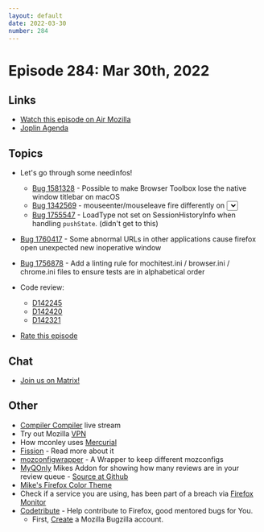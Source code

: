 ```yaml
---
layout: default
date: 2022-03-30
number: 284
---
```


# Episode 284: Mar 30th, 2022

## Links
* [Watch this episode on Air Mozilla](https://mzl.la/joy-of-coding-2022-03-30)
* [Joplin Agenda](https://mikeconley.ca/joc/agendas/Episode-0284.html)

## Topics
* Let's go through some needinfos!
  - [Bug 1581328](https://bugzilla.mozilla.org/show_bug.cgi?id=1581328) - Possible to make Browser Toolbox lose the native window titlebar on macOS
  - [Bug 1342569](https://bugzilla.mozilla.org/show_bug.cgi?id=1342569) - mouseenter/mouseleave fire differently on <select>s in e10s mode.
  - [Bug 1755547](https://bugzilla.mozilla.org/show_bug.cgi?id=1755547) - LoadType not set on SessionHistoryInfo when handling `pushState`. (didn't get to this)
* [Bug 1760417](https://bugzilla.mozilla.org/show_bug.cgi?id=1760417) - Some abnormal URLs in other applications cause firefox open unexpected new inoperative window
* [Bug 1756878](https://bugzilla.mozilla.org/show_bug.cgi?id=1756878) - Add a linting rule for mochitest.ini / browser.ini / chrome.ini files to ensure tests are in alphabetical order
* Code review:
  - [D142245](https://phabricator.services.mozilla.com/D142245)
  - [D142420](https://phabricator.services.mozilla.com/D142420)
  - [D142321](https://phabricator.services.mozilla.com/D142321)

* [Rate this episode](https://forms.gle/yx34oWsRnPrhWL5X9)

## Chat
* [Join us on Matrix!](https://matrix.to/#/!enWuAmKDOEEPYejXRk:mozilla.org?via=mozilla.org&via=raim.ist)

## Other
* [Compiler Compiler](https://www.twitch.tv/codehag) live stream
* Try out Mozilla [VPN](https://vpn.mozilla.org/)
* How mconley uses [Mercurial](https://mikeconley.github.io/documents/How_mconley_uses_Mercurial_for_Mozilla_code)
* [Fission](https://firefox-source-docs.mozilla.org/dom/dom/Fission.html) - Read more about it
* [mozconfigwrapper](https://github.com/ahal/mozconfigwrapper) - A Wrapper to keep different mozconfigs
* [MyQOnly](https://addons.mozilla.org/en-US/firefox/addon/myqonly/) Mikes Addon for showing how many reviews are in your review queue - [Source at Github](https://github.com/mikeconley/myqonly)
* [Mike's Firefox Color Theme](https://addons.mozilla.org/en-US/firefox/addon/electricbluegaloo/)
* Check if a service you are using, has been part of a breach via [Firefox Monitor](https://monitor.firefox.com/breaches)
* [Codetribute](https://codetribute.mozilla.org/) - Help contribute to Firefox, good mentored bugs for You.
  - First, [Create](https://bugzilla.mozilla.org/createaccount.cgi) a Mozilla Bugzilla account.

